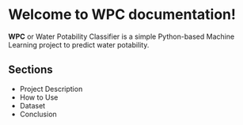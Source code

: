 # Welcome to WPC documentation!

**WPC** or Water Potability Classifier is a simple Python-based Machine Learning project to predict water potability.

## Sections
- Project Description
- How to Use
- Dataset
- Conclusion


